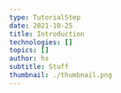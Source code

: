 ```yaml
---
type: TutorialStep
date: 2021-10-25
title: Introduction
technologies: []
topics: []
author: hs
subtitle: Stuff
thumbnail: ./thumbnail.png
---
```


